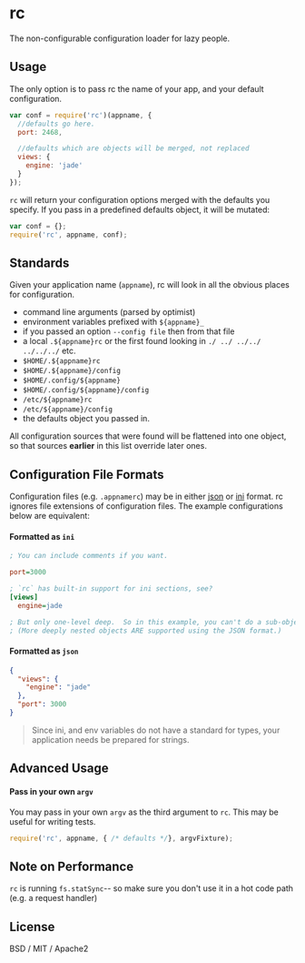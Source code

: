 # rc

The non-configurable configuration loader for lazy people.

## Usage

The only option is to pass rc the name of your app, and your default configuration.

```javascript
var conf = require('rc')(appname, {
  //defaults go here.
  port: 2468,

  //defaults which are objects will be merged, not replaced
  views: {
    engine: 'jade'
  }
});
```

`rc` will return your configuration options merged with the defaults you specify.
If you pass in a predefined defaults object, it will be mutated:

```javascript
var conf = {};
require('rc', appname, conf);
```


## Standards

Given your application name (`appname`), rc will look in all the obvious places for configuration.

  * command line arguments (parsed by optimist)
  * environment variables prefixed with `${appname}_`
  * if you passed an option `--config file` then from that file
  * a local `.${appname}rc` or the first found looking in `./ ../ ../../ ../../../` etc.
  * `$HOME/.${appname}rc`
  * `$HOME/.${appname}/config`
  * `$HOME/.config/${appname}`
  * `$HOME/.config/${appname}/config`
  * `/etc/${appname}rc`
  * `/etc/${appname}/config`
  * the defaults object you passed in.

All configuration sources that were found will be flattened into one object,
so that sources **earlier** in this list override later ones.


## Configuration File Formats

Configuration files (e.g. `.appnamerc`) may be in either [json](http://json.org/example) or [ini](http://en.wikipedia.org/wiki/INI_file) format.  rc ignores file extensions of configuration files.  The example configurations below are equivalent:


#### Formatted as `ini`

```ini
; You can include comments if you want.

port=3000

; `rc` has built-in support for ini sections, see?
[views]
  engine=jade

; But only one-level deep.  So in this example, you can't do a sub-object inside of 'views'.
; (More deeply nested objects ARE supported using the JSON format.)
```

#### Formatted as `json`

```json
{
  "views": {
    "engine": "jade"
  },
  "port": 3000
}
```


> Since ini, and env variables do not have a standard for types, your application needs be prepared for strings.



## Advanced Usage

#### Pass in your own `argv`

You may pass in your own `argv` as the third argument to `rc`.  This may be useful for writing tests.

```javascript
require('rc', appname, { /* defaults */}, argvFixture);
```


## Note on Performance

`rc` is running `fs.statSync`-- so make sure you don't use it in a hot code path (e.g. a request handler) 


## License

BSD / MIT / Apache2
